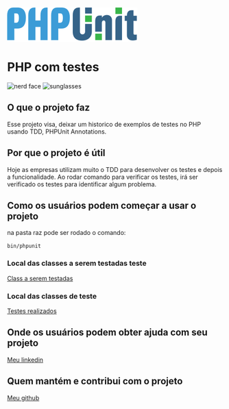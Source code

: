 ![Isso é uma imagem](src/images/phpunit.svg)

# **PHP com testes**

![nerd face](https://github.githubassets.com/images/icons/emoji/unicode/1f913.png?v8)
![sunglasses](https://github.githubassets.com/images/icons/emoji/unicode/1f60e.png?v8)

## **O que o projeto faz**

Esse projeto visa, deixar um historico de exemplos de testes no PHP usando TDD, PHPUnit Annotations.

## **Por que o projeto é útil**

Hoje as empresas utilizam muito o TDD para desenvolver os testes e depois a funcionalidade. Ao rodar comando para verificar os testes, irá ser verificado os testes para identificar algum problema.

## **Como os usuários podem começar a usar o projeto**

na pasta raz pode ser rodado o comando:

```
bin/phpunit
```

### Local das classes a serem testadas teste

[Class a serem testadas](src)

### Local das classes de teste

[Testes realizados](tests)

## **Onde os usuários podem obter ajuda com seu projeto**

[Meu linkedin](https://www.linkedin.com/in/ytalolopes/)

## **Quem mantém e contribui com o projeto**

[Meu github](https://github.com/ytalotech)
